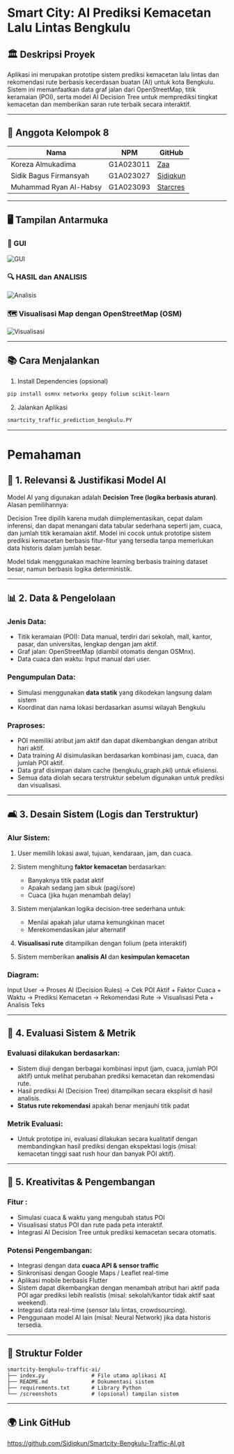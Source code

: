 # Smart City: AI Prediksi Kemacetan Lalu Lintas Bengkulu

## 🏛️ Deskripsi Proyek

Aplikasi ini merupakan prototipe sistem prediksi kemacetan lalu lintas dan rekomendasi rute berbasis kecerdasan buatan (AI) untuk kota Bengkulu. Sistem ini memanfaatkan data graf jalan dari OpenStreetMap, titik keramaian (POI), serta model AI Decision Tree untuk memprediksi tingkat kemacetan dan memberikan saran rute terbaik secara interaktif.

---

## 👥 Anggota Kelompok 8
| Nama                     | NPM        | GitHub                                      |
|--------------------------|------------|---------------------------------------------|
| Koreza Almukadima        | G1A023011  | [Zaa](https://github.com/Korezaalmukadima)  |
| Sidik Bagus Firmansyah   | G1A023027  | [Sidiqkun](https://github.com/Sidiqkun)     |
| Muhammad Ryan Al-Habsy   | G1A023093  | [Starcres](https://github.com/Starcres)     |

---

## 🖥️ Tampilan Antarmuka

### 🔐 GUI
![GUI](GUI.png)
### 🔍 HASIL dan ANALISIS
![Analisis](GUI_Hasil.png)
### 🗺️ Visualisasi Map dengan OpenStreetMap (OSM)
![Visualisasi](GUI_Map_Folium.png)

---

## 📚 Cara Menjalankan

1. Install Dependencies (opsional)
```bash
pip install osmnx networkx geopy folium scikit-learn
```
2. Jalankan Aplikasi
```bash
smartcity_traffic_prediction_bengkulu.PY
```

---

# Pemahaman

## 🧠 1. Relevansi & Justifikasi Model AI

Model AI yang digunakan adalah **Decision Tree (logika berbasis aturan)**. Alasan pemilihannya:

Decision Tree dipilih karena mudah diimplementasikan, cepat dalam inferensi, dan dapat menangani data tabular sederhana seperti jam, cuaca, dan jumlah titik keramaian aktif. Model ini cocok untuk prototipe sistem prediksi kemacetan berbasis fitur-fitur yang tersedia tanpa memerlukan data historis dalam jumlah besar.

Model tidak menggunakan machine learning berbasis training dataset besar, namun berbasis logika deterministik.

---

## 📊 2. Data & Pengelolaan

### Jenis Data:

* Titik keramaian (POI): Data manual, terdiri dari sekolah, mall, kantor, pasar, dan universitas, lengkap dengan jam aktif.
* Graf jalan: OpenStreetMap (diambil otomatis dengan OSMnx).
* Data cuaca dan waktu: Input manual dari user.

### Pengumpulan Data:

* Simulasi menggunakan **data statik** yang dikodekan langsung dalam sistem
* Koordinat dan nama lokasi berdasarkan asumsi wilayah Bengkulu

### Praproses:

* POI memiliki atribut jam aktif dan dapat dikembangkan dengan atribut hari aktif.
* Data training AI disimulasikan berdasarkan kombinasi jam, cuaca, dan jumlah POI aktif.
* Data graf disimpan dalam cache (bengkulu_graph.pkl) untuk efisiensi.
* Semua data diolah secara terstruktur sebelum digunakan untuk prediksi dan visualisasi.

---

## 🛋️ 3. Desain Sistem (Logis dan Terstruktur)

### Alur Sistem:

1. User memilih lokasi awal, tujuan, kendaraan, jam, dan cuaca.
2. Sistem menghitung **faktor kemacetan** berdasarkan:

   * Banyaknya titik padat aktif
   * Apakah sedang jam sibuk (pagi/sore)
   * Cuaca (jika hujan menambah delay)
3. Sistem menjalankan logika decision-tree sederhana untuk:

   * Menilai apakah jalur utama kemungkinan macet
   * Merekomendasikan jalur alternatif
4. **Visualisasi rute** ditampilkan dengan folium (peta interaktif)
5. Sistem memberikan **analisis AI** dan **kesimpulan kemacetan**

### Diagram:

Input User → Proses AI (Decision Rules) → Cek POI Aktif + Faktor Cuaca + Waktu →
Prediksi Kemacetan → Rekomendasi Rute → Visualisasi Peta + Analisis Teks

---

## 🎯 4. Evaluasi Sistem & Metrik

### Evaluasi dilakukan berdasarkan:

* Sistem diuji dengan berbagai kombinasi input (jam, cuaca, jumlah POI aktif) untuk melihat perubahan prediksi kemacetan dan rekomendasi rute.
* Hasil prediksi AI (Decision Tree) ditampilkan secara eksplisit di hasil analisis.
* **Status rute rekomendasi** apakah benar menjauhi titik padat

### Metrik Evaluasi:

* Untuk prototipe ini, evaluasi dilakukan secara kualitatif dengan membandingkan hasil prediksi dengan ekspektasi logis (misal: kemacetan tinggi saat rush hour dan banyak POI aktif).

---

## 🚀 5. Kreativitas & Pengembangan

### Fitur :

* Simulasi cuaca & waktu yang mengubah status POI
* Visualisasi status POI dan rute pada peta interaktif.
* Integrasi AI Decision Tree untuk prediksi kemacetan secara otomatis.

### Potensi Pengembangan:

* Integrasi dengan data **cuaca API & sensor traffic**
* Sinkronisasi dengan Google Maps / Leaflet real-time
* Aplikasi mobile berbasis Flutter
* Sistem dapat dikembangkan dengan menambah atribut hari aktif pada POI agar prediksi lebih realistis (misal: sekolah/kantor tidak aktif saat weekend).
* Integrasi data real-time (sensor lalu lintas, crowdsourcing).
* Penggunaan model AI lain (misal: Neural Network) jika data historis tersedia.

---

## 📂 Struktur Folder

```
smartcity-bengkulu-traffic-ai/
├── index.py               # File utama aplikasi AI
├── README.md              # Dokumentasi sistem
├── requirements.txt       # Library Python
└── /screenshots           # (opsional) tampilan sistem
```

---

## 🌍 Link GitHub

https://github.com/Sidiqkun/Smartcity-Bengkulu-Traffic-AI.git
